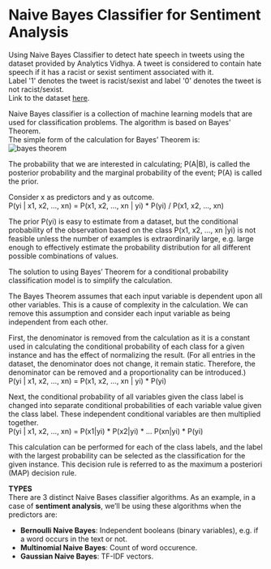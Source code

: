 # Naive Bayes Classifier for Sentiment Analysis

Using Naive Bayes Classifier to detect hate speech in tweets using the dataset provided by Analytics Vidhya. A tweet is considered to contain hate speech if it has a racist or sexist sentiment associated with it. 
<br>
Label '1' denotes the tweet is racist/sexist and label '0' denotes the tweet is not racist/sexist.
<br>
Link to the dataset [here](https://www.kaggle.com/datasets/arkhoshghalb/twitter-sentiment-analysis-hatred-speech).


Naive Bayes classifier is a collection of machine learning models that are used for classification problems. The algorithm is based on Bayes’ Theorem. 
<br>
The simple form of the calculation for Bayes’ Theorem is:
<br>
	![bayes theorem](https://user-images.githubusercontent.com/70214561/218554210-b5e1b558-dcb0-4fd5-9d43-14ffcb0514e3.png)
	
The probability that we are interested in calculating; P(A|B), is called the posterior probability and the marginal probability of the event; P(A) is called the prior.

Consider x as predictors and y as outcome.
<br>
	P(yi | x1, x2, …, xn) = P(x1, x2, …, xn | yi) * P(yi) / P(x1, x2, …, xn)

The prior P(yi) is easy to estimate from a dataset, but the conditional probability of the observation based on the class P(x1, x2, …, xn |yi) is not feasible unless the number of examples is extraordinarily large, e.g. large enough to effectively estimate the probability distribution for all different possible combinations of values.

The solution to using Bayes’ Theorem for a conditional probability classification model is to simplify the calculation.

The Bayes Theorem assumes that each input variable is dependent upon all other variables. This is a cause of complexity in the calculation. We can remove this assumption and consider each input variable as being independent from each other.

First, the denominator is removed from the calculation as it is a constant used in calculating the conditional probability of each class for a given instance and has the effect of normalizing the result.
(For all entries in the dataset, the denominator does not change, it remain static. Therefore, the denominator can be removed and a proportionality can be introduced.)
<br>
	P(yi | x1, x2, …, xn) = P(x1, x2, …, xn | yi) * P(yi)

Next, the conditional probability of all variables given the class label is changed into separate conditional probabilities of each variable value given the class label. These independent conditional variables are then multiplied together.
<br>
	P(yi | x1, x2, …, xn) = P(x1|yi) * P(x2|yi) * … P(xn|yi) * P(yi)

This calculation can be performed for each of the class labels, and the label with the largest probability can be selected as the classification for the given instance. This decision rule is referred to as the maximum a posteriori (MAP) decision rule.

**TYPES**
<br>
There are 3 distinct Naive Bases classifier algorithms. As an example, in a case of **sentiment analysis**, we’ll be using these algorithms when the predictors are: 
- **Bernoulli Naive Bayes**: Independent booleans (binary variables), e.g. if a word occurs in the text or not.
- **Multinomial Naive Bayes**: Count of word occurence.
- **Gaussian Naive Bayes**: TF-IDF vectors.
